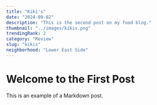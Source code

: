 ```yaml
---
title: "Kiki's"
date: "2024-09-02"
description: "This is the second post on my food blog."
thumbnail: "../images/kikis.png"
trendingRank: 2
category: "Review"
slug: "kikis"
neighborhood: "Lower East Side"
---
```


# Welcome to the First Post

This is an example of a Markdown post.
